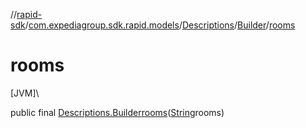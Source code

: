 //[rapid-sdk](../../../../index.md)/[com.expediagroup.sdk.rapid.models](../../index.md)/[Descriptions](../index.md)/[Builder](index.md)/[rooms](rooms.md)

# rooms

[JVM]\

public final [Descriptions.Builder](index.md)[rooms](rooms.md)([String](https://docs.oracle.com/javase/8/docs/api/java/lang/String.html)rooms)
